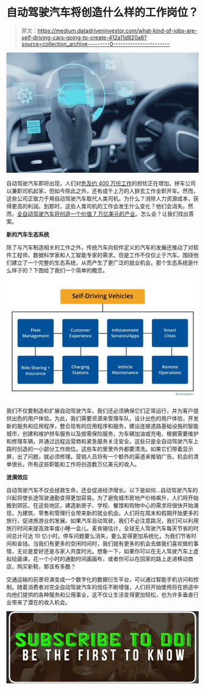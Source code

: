 # 自动驾驶汽车将创造什么样的工作岗位？

> 原文：<https://medium.datadriveninvestor.com/what-kind-of-jobs-are-self-driving-cars-going-to-create-412a11d820a6?source=collection_archive---------0----------------------->

![](img/ad28e6571b861267fd01962bfb9536ce.png)

自动驾驶汽车即将出现，人们对[危及约 400 万份工作](http://www.businessinsider.com/driverless-cars-to-wipe-out-4-million-jobs-2016-9)的担忧正在增加。拼车公司以兼职司机起家，但如今除此之外，还有成千上万的人辞去工作全职开车。然而，这些公司正致力于用自动驾驶汽车取代人类司机。为什么？消除人力资源成本，获得更高的利润。到那时，这些人类司机的工作会发生什么变化？他们会消失。然而，[全自动驾驶汽车将创造一个价值 7 万亿美元的产业](https://www.technologyreview.com/the-download/609747/self-driving-cars-endanger-nearly-four-million-jobs-but-could-create-a-7/)。怎么会？让我们找出答案。

**新的汽车生态系统**

除了与汽车制造相关的工作之外，传统汽车向软件定义的汽车的发展还推动了对软件工程师、数据科学家和人工智能专家的需求。但是工作不仅仅止于汽车。围绕他们建立了一个完整的生态系统，从而产生了更广泛的就业机会。那个生态系统是什么样子的？下图给了我们一个简单的概念。

![](img/1a37329e3ee9d0d82736750e6f626718.png)

我们不仅要制造和扩展自动驾驶汽车，我们还必须确保它们正常运行，并为客户提供出色的用户体验。为此，我们需要资源来管理车队，设计出色的用户体验，开发新的服务和应用程序，整合现有的应用程序和服务，建设连接道路基础设施的智能城市，创建和维护拼车服务以及按需保险服务，为车辆加油或充电，根据需要维护和修理车辆，并通过远程运营商和紧急服务关注安全。这些只是全自动驾驶汽车上路时创造的一小部分工作岗位。这些车的里里外外都要清洗。如果它们带着显示屏，出了问题，就必须修理。营销人员将有一个额外的渠道来推销广告。机会的清单很长。所有这些职能和工作将创造数万亿美元的收入。

**涟漪效应**

自动驾驶汽车不仅会拯救生命，还会促进经济增长。以下是如何…自动驾驶汽车的兴起将使长途驾驶通勤变得更加容易。为了避免城市房地产价格飙升，人们将开始搬到郊区。在这些地区，建造新房子、学校、餐馆和购物中心的需求将很快开始涌现，为建筑、零售和管理行业带来新的就业机会。人们将在周末和假期开始更多的旅行，促进旅游业的发展。如果汽车自动驾驶，我们不必注意路况，我们可以利用旅行时间来提高效率或小睡一会儿。麦肯锡估计，全球无人驾驶汽车每天节省的时间总计可达 10 亿小时。停车问题要么消失，要么变得更加系统化，为我们节省时间和金钱。当我们有更多的空闲时间时，我们就有更多的机会去做我们喜欢做的事情，无论是爱好还是与家人共度时光。想象一下，如果你可以在无人驾驶汽车上虚拟绘画课，花一个小时的通勤时间画画布，或者你可以在回家的路上走进移动商店，购买新鞋，那该有多酷？

交通运输的前景将演变成一个数字化的数据衍生平台，可以通过智能手机访问和控制。随着消费者对完全自动驾驶汽车的信任不断增强，人们将开始使用将在旅途中向他们提供的各种服务和公用事业，这不仅让生活变得更加轻松，也为许多垂直行业带来了潜在的收入机会。

[![](img/def0c6e14716b2643ecfc53640b95d1b.png)](http://eepurl.com/dw5NFP)
